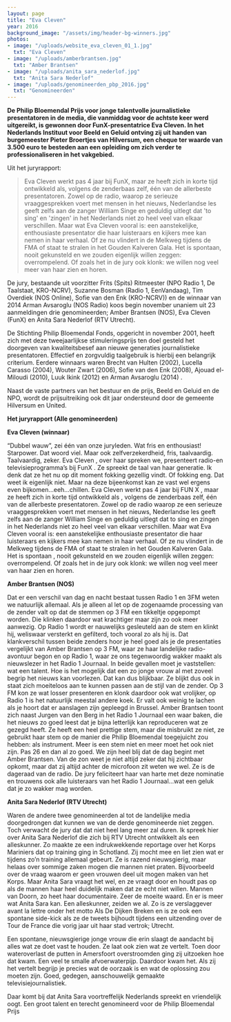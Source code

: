 ```yaml
---
layout: page
title: "Eva Cleven"
year: 2016
background_image: "/assets/img/header-bg-winners.jpg"
photos:
- image: "/uploads/website_eva_cleven_01_1.jpg"
  txt: "Eva Cleven"
- image: "/uploads/amberbrantsen.jpg"
  txt: "Amber Brantsen"
- image: "/uploads/anita_sara_nederlof.jpg"
  txt: "Anita Sara Nederlof"
- image: "/uploads/genomineerden_pbp_2016.jpg"
  txt: "Genomineerden"
---
```


**De Philip Bloemendal Prijs voor jonge talentvolle journalistieke presentatoren in de media, die vanmiddag voor de achtste keer werd uitgereikt, is gewonnen door FunX-presentatrice Eva Cleven. In het Nederlands Instituut voor Beeld en Geluid ontving zij uit handen van burgemeester Pieter Broertjes van Hilversum, een cheque ter waarde van 3.500 euro te besteden aan een opleiding om zich verder te professionaliseren in het vakgebied.**

Uit het juryrapport: 

> Eva Cleven werkt pas 4 jaar bij FunX, maar ze heeft zich in korte tijd ontwikkeld als, volgens de zenderbaas zelf, één van de allerbeste presentatoren. Zowel op de radio, waarop ze serieuze vraaggesprekken voert met mensen in het nieuws, Nederlandse les geeft zelfs aan de zanger William Singe en geduldig uitlegt dat 'to sing' en 'zingen' in het Nederlands niet zo heel veel van elkaar verschillen. Maar wat Eva Cleven vooral is: een aanstekelijke, enthousiaste presentator die haar luisteraars en kijkers mee kan nemen in haar verhaal. Of ze nu vlindert in de Melkweg tijdens de FMA of staat te stralen in het Gouden Kalveren Gala. Het is spontaan, nooit gekunsteld en we zouden eigenlijk willen zeggen: overrompelend. Of zoals het in de jury ook klonk: we willen nog veel meer van haar zien en horen.

De jury, bestaande uit voorzitter Frits (Spits) Ritmeester (NPO Radio 1, De Taalstaat, KRO-NCRV), Suzanne Bosman (Radio 1, EenVandaag), Tim Overdiek (NOS Online), Sofie van den Enk (KRO-NCRV)) en de winnaar van 2014 Arman Avsaroglu (NOS Radio) koos begin november unaniem uit 23 aanmeldingen drie genomineerden; Amber Brantsen (NOS), Eva Cleven (FunX) en Anita Sara Nederlof (RTV Utrecht).

De Stichting Philip Bloemendal Fonds, opgericht in november 2001, heeft zich met deze tweejaarlijkse stimuleringsprijs ten doel gesteld het doorgeven van kwaliteitsbesef aan nieuwe generaties journalistieke presentatoren. Effectief en zorgvuldig taalgebruik is hierbij een belangrijk criterium.
Eerdere winnaars waren Brecht van Hulten (2002), Lucella Carasso (2004), Wouter Zwart (2006), Sofie van den Enk (2008), Ajouad el-Miloudi (2010), Luuk Ikink (2012) en Arman Avsaroglu (2014) . 

Naast de vaste partners van het bestuur en de prijs, Beeld en Geluid en de NPO, wordt de prijsuitreiking ook dit jaar ondersteund door de gemeente Hilversum en United.

**Het juryrapport (Alle genomineerden)**

**Eva Cleven (winnaar)**

“Dubbel wauw”, zei één van onze juryleden. Wat fris en enthousiast! Starpower. Dat woord viel. Maar ook zelfverzekerdheid, fris, taalvaardig.
Taalvaardig, zeker. Eva Cleven , over haar spreken we, presenteert radio-en televisieprogramma’s bij FunX .
Ze spreekt de taal van haar generatie. Ik denk dat ze het nu op dit moment fokking gezellig vindt. Of fokking eng. Dat weet ik eigenlijk niet. Maar na deze bijeenkomst kan ze vast wel ergens even bijkomen…eeh…chillen.
Eva Cleven werkt pas 4 jaar bij FUN X , maar ze heeft zich in korte tijd ontwikkeld als , volgens de zenderbaas zelf, één van de allerbeste presentatoren. Zowel op de radio waarop ze een serieuze vraaggesprekken voert met mensen in het nieuws, Nederlandse les geeft zelfs aan de zanger William Singe en geduldig uitlegt dat to sing en zingen in het Nederlands niet zo heel veel van elkaar verschillen.
Maar wat Eva Cleven vooral is: een aanstekelijke enthousiaste presentator die haar luisteraars en kijkers mee kan nemen in haar verhaal. Of ze nu vlindert in de Melkweg tijdens de FMA of staat te stralen in het Gouden Kalveren Gala. Het is spontaan , nooit gekunsteld en we zouden eigenlijk willen zeggen: overrompelend.
Of zoals het in de jury ook klonk: we willen nog veel meer van haar zien en horen.

**Amber Brantsen (NOS)**

Dat er een verschil van dag en nacht bestaat tussen Radio 1 en 3FM weten we natuurlijk allemaal. Als je alleen al let op de zogenaamde processing van de zender valt op dat de stemmen op 3 FM een tikkeltje opgepompt worden. Die klinken daardoor wat krachtiger maar zijn zo ook meer aanwezig. Op Radio 1 wordt er nauwelijks gesleuteld aan de stem en klinkt hij, weliswaar versterkt en gefilterd, toch vooral zo als hij is. Dat klankverschil tussen beide zenders hoor je heel goed als je de presentaties vergelijkt van Amber Brantsen op 3 FM, waar ze haar landelijke radio-avontuur begon en op Radio 1, waar ze ons tegenwoordig wakker maakt als nieuwslezer in het Radio 1 Journaal. In beide gevallen moet je vaststellen: wat een talent. Hoe is het mogelijk dat een zo jonge vrouw al met zoveel begrip het nieuws kan voorlezen. Dat kan dus blijkbaar. Ze blijkt dus ook in staat zich moeiteloos aan te kunnen passen aan de stijl van de zender. Op 3 FM kon ze wat losser presenteren en klonk daardoor ook wat vrolijker, op Radio 1 is het natuurlijk meestal andere koek. Er valt ook weinig te lachen als je hoort dat er aanslagen zijn gepleegd in Brussel. Amber Brantsen toont zich naast Jurgen van den Berg in het Radio 1 Journaal een waar baken, die het nieuws zo goed leest dat je bijna letterlijk kan reproduceren wat ze gezegd heeft. Ze heeft een heel prettige stem, maar die misbruikt ze niet, ze gebruikt haar stem op de manier die Philip Bloemendal toegejuicht zou hebben: als instrument. Meer is een stem niet en meer moet het ook niet zijn. Pas 26 en dan al zo goed. We zijn heel blij dat de dag begint met Amber Brantsen. Van de zon weet je niet altijd zeker dat hij zichtbaar opkomt, maar dat zij altijd achter de microfoon zit weten we wel. Ze is de dageraad van de radio. De jury feliciteert haar van harte met deze nominatie en trouwens ook alle luisteraars van het Radio 1 Journaal…wat een geluk dat je zo wakker mag worden.

**Anita Sara Nederlof (RTV Utrecht)**

Waren de andere twee genomineerden al tot de landelijke media doorgedrongen dat kunnen we van de derde genomineerde niet zeggen. Toch verwacht de jury dat dat niet heel lang meer zal duren. Ik spreek hier over Anita Sara Nederlof die zich bij RTV Utrecht ontwikkelt als een alleskunner. Zo maakte ze een indrukwekkende reportage over het Korps Mariniers dat op training ging in Schotland. Zij mocht mee en liet zien wat er tijdens zo’n training allemaal gebeurt. Ze is razend nieuwsgierig, maar helaas over sommige zaken mogen die mannen niet praten. Bijvoorbeeld over de vraag waarom er geen vrouwen deel uit mogen maken van het Korps. Maar Anita Sara vraagt het wel, en ze vraagt door en houdt pas op als de mannen haar heel duidelijk maken dat ze echt niet willen. Mannen van Doorn, zo heet haar documentaire. Zeer de moeite waard. En er is meer wat Anita Sara kan. Een alleskunner, zeiden we al. Zo is ze verslaggever avant la lettre onder het motto Als De Dijken Breken en is ze ook een spontane side-kick als ze de tweets bijhoudt tijdens een uitzending over de Tour de France die vorig jaar uit haar stad vertrok; Utrecht.

Een spontane, nieuwsgierige jonge vrouw die erin slaagt de aandacht bij alles wat ze doet vast te houden. Ze laat ook zien wat ze vertelt. Toen door wateroverlast de putten in Amersfoort overstroomden ging zij uitzoeken hoe dat kwam. Een veel te smalle afvoerwaterpijp. Daardoor kwam het. Als zij het vertelt begrijp je precies wat de oorzaak is en wat de oplossing zou moeten zijn. Goed, gedegen, aanschouwelijk gemaakte televisiejournalistiek.

Daar komt bij dat Anita Sara voortreffelijk Nederlands spreekt en vriendelijk oogt. Een groot talent en terecht genomineerd voor de Philip Bloemendal Prijs
